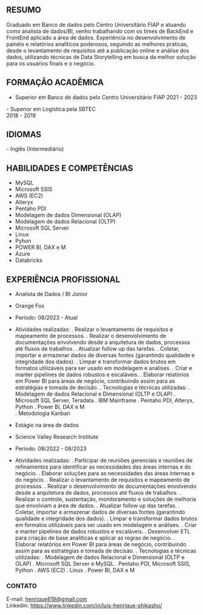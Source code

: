 ## RESUMO
Graduado em Banco de dados pelo Centro Universitário FIAP e atuando como analista de dados/BI, venho trabalhando com os times de BackEnd e FrontEnd aplicado a área de dados. Experiência no desenvolvimento de painéis e relatórios analíticos poderosos, seguindo as melhores práticas, desde o levantamento de requisitos até a publicação online e análise dos dados, utilizando técnicas de Data Storytelling em busca da melhor solução para os usuários finais e o negócio.

## FORMAÇÃO ACADÊMICA
- Superior em Banco de dados pelo Centro Universitário FIAP
2021 - 2023

​- Superior em Logística pela SBTEC                                          
2018 - 2019

## IDIOMAS
​- Inglês (Intermediário)

## HABILIDADES E COMPETÊNCIAS
- MySQL
- Microsoft SSIS
- AWS (EC2)
- Alteryx
- Pentaho PDI
- Modelagem de dados Dimensional (OLAP)
- Modelagem de dados Relacional (OLTP)
- Microsoft SQL Server 
- Linux
- Pyhon
- POWER BI, DAX e M
- Azure
- Databricks

## EXPERIÊNCIA PROFISSIONAL
- Analista de Dados / BI Júnior                                                       ​ 
- Orange Fox            
- Período: 08/2023 - Atual
- Atividades realizadas:
. Realizar o levantamento de requisitos e mapeamento de processos.
. Realizar o desenvolvimento de documentações envolvendo desde a arquitetura de dados, processos até fluxos de trabalhos.
. Atualizar follow up das tarefas.
. Coletar, importar e armazenar dados de diversas fontes (garantindo qualidade e integridade dos dados).
. Limpar e transformar dados brutos em formatos utilizáveis para ser usado em modelagem e análises.
. Criar e manter pipelines de dados robustos e escaláveis.
. Elaborar relatórios em Power BI para àreas de negócio, contribuindo assim para as estratégias e tomada de decisão.
. Tecnologias e técnicas utilizadas:
. Modelagem de dados Relacional e Dimensional (OLTP e OLAP)
. Microsoft SQL Server, Teradata
. IBM Mainframe 
. Pentaho PDI, Alteryx, Python
. Power BI, DAX e M           
. Metodologia Kanban      
                              
- Estágio na área de dados                                                  
- Science Valley Research Institute            
- Período: 08/2022 - 08/2023
- Atividades realizadas:
. Participar de reuniões gerenciais e reuniões de refinamentos para identificar as necessidades das áreas internas e do negócio.
. Elaborar soluções para as necessidades das áreas internas e do negócio.
. Realizar o levantamento de requisitos e mapeamento de processos.
. Realizar o desenvolvimento de documentações envolvendo desde a arquitetura de dados, processos até fluxos de trabalhos.
. Realizar o controle, sustentação, monitoramento e soluções de melhoria que envolviam a área de dados.
. Atualizar follow up das tarefas.
. Coletar, importar e armazenar dados de diversas fontes (garantindo qualidade e integridade dos dados).
. Limpar e transformar dados brutos em formatos utilizáveis para ser usado em modelagem e análises.
. Criar e manter pipelines de dados robustos e escaláveis.
. Desenvolver ETL para criação de base analíticas e aplicar as regras de negócio.
. Elaborar relatórios em Power BI para àreas de negócio, contribuindo assim para as estratégias e tomada de decisão.
. Tecnologias e técnicas utilizadas:
. Modelagem de dados Relacional e Dimensional (OLTP e OLAP)
. Microsoft SQL Server e MySQL
. Pentaho PDI, Microsoft SSIS, Python
. AWS (EC2)
. Linux
. Power BI, DAX e M

### CONTATO
E-mail: henrique819@gmail.com   
Linkedin: https://www.linkedin.com/in/luis-henrique-shikasho/
